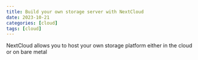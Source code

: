 ```yaml
---
title: Build your own storage server with NextCloud
date: 2023-10-21
categories: [cloud]
tags: [cloud]
---
```


NextCloud allows you to host your own storage platform either in the cloud or on bare metal 

